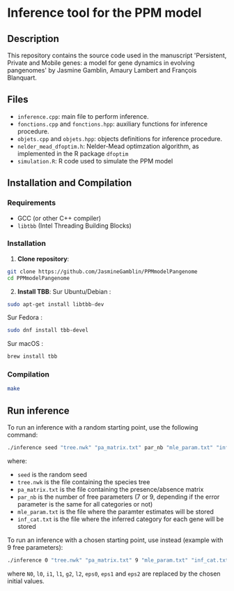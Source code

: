 # Inference tool for the PPM model

## Description
This repository contains the source code used in the manuscript 'Persistent, Private and Mobile genes: a model for gene dynamics in evolving pangenomes' by Jasmine Gamblin, Amaury Lambert and François Blanquart.

## Files
- `inference.cpp`: main file to perform inference.
- `fonctions.cpp` and `fonctions.hpp`: auxiliary functions for inference procedure.
- `objets.cpp` and `objets.hpp`: objects definitions for inference procedure.
- `nelder_mead_dfoptim.h`: Nelder-Mead optimzation algorithm, as implemented in the R package `dfoptim`
- `simulation.R`: R code used to simulate the PPM model

## Installation and Compilation

### Requirements
- GCC (or other C++ compiler)
- `libtbb` (Intel Threading Building Blocks)

### Installation

1. **Clone repository**:
```sh
git clone https://github.com/JasmineGamblin/PPMmodelPangenome
cd PPMmodelPangenome
```

2. **Install TBB**:
Sur Ubuntu/Debian :
```sh
sudo apt-get install libtbb-dev
```
Sur Fedora :
```sh
sudo dnf install tbb-devel
```
Sur macOS :
```sh
brew install tbb
```

### Compilation
```sh
make
```

## Run inference
To run an inference with a random starting point, use the following command:
```sh
./inference seed "tree.nwk" "pa_matrix.txt" par_nb "mle_param.txt" "inf_cat.txt"
```
where:
- `seed` is the random seed
- `tree.nwk` is the file containing the species tree
- `pa_matrix.txt` is the file containing the presence/absence matrix
- `par_nb` is the number of free parameters (7 or 9, depending if the error parameter is the same for all categories or not)
- `mle_param.txt` is the file where the paramter estimates will be stored
- `inf_cat.txt` is the file where the inferred category for each gene will be stored


To run an inference with a chosen starting point, use instead (example with 9 free parameters):
```sh
./inference 0 "tree.nwk" "pa_matrix.txt" 9 "mle_param.txt" "inf_cat.txt" N0 l0 i1 l1 g2 l2 eps0 eps1 eps2
```
where `N0`, `l0`, `i1`, `l1`, `g2`, `l2`, `eps0`, `eps1` and `eps2` are replaced by the chosen initial values.
